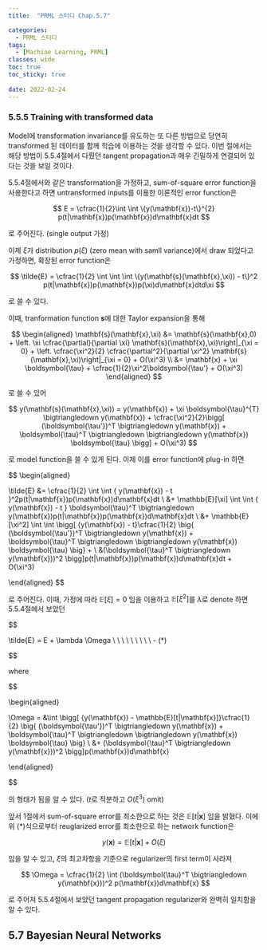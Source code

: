 ```yaml
---
title:  "PRML 스터디 Chap.5.7"

categories:
  - PRML 스터디
tags:
  - [Machine Learning, PRML]
classes: wide
toc: true
toc_sticky: true
 
date: 2022-02-24
---
```


### 5.5.5 Training with transformed data

Model에 transformation invariance를 유도하는 또 다른 방법으로 당연히 transformed 된 데이터를 함께 학습에 이용하는 것을 생각할 수 있다. 이번 절에서는 해당 방법이 5.5.4절에서 다뤘던 tangent propagation과 매우 긴밀하게 연결되어 있다는 것을 보일 것이다.

5.5.4절에서와 같은 transformation을 가정하고, sum-of-square error function을 사용한다고 하면 untransformed inputs를 이용한 이론적인 error function은

$$
E = \cfrac{1}{2}\int \int \{y(\mathbf{x})-t\}^{2} p(t|\mathbf{x})p(\mathbf{x})d\mathbf{x}dt
$$

로 주어진다. (single output 가정)

이제 $\xi$가 distribution $p(\xi)$ (zero mean with samll variance)에서 draw 되었다고 가정하면, 확장된 error function은

$$
\tilde{E} = \cfrac{1}{2} \int \int \int \{y(\mathbf{s}(\mathbf{x},\xi)) - t\}^2 p(t|\mathbf{x})p(\mathbf{x})p(\xi)d\mathbf{x}dtd\xi
$$

로 쓸 수 있다.

이때, tranformation function $\mathbf{s}$에 대한 Taylor expansion을 통해

$$
\begin{aligned}
\mathbf{s}(\mathbf{x},\xi) &= \mathbf{s}(\mathbf{x},0) + \left. \xi \cfrac{\partial}{\partial \xi} \mathbf{s}(\mathbf{x},\xi)\right|_{\xi = 0} + \left. \cfrac{\xi^2}{2} \cfrac{\partial^2}{\partial \xi^2} \mathbf{s}(\mathbf{x},\xi)\right|_{\xi = 0} + O(\xi^3) \\
&= \mathbf{x} + \xi \boldsymbol{\tau} + \cfrac{1}{2}\xi^2\boldsymbol{\tau'} + O(\xi^3)
\end{aligned}
$$

로 쓸 수 있어

$$
y(\mathbf{s}(\mathbf{x},\xi)) = y(\mathbf{x}) + \xi \boldsymbol{\tau}^{T} \bigtriangledown y(\mathbf{x}) + \cfrac{\xi^2}{2}\bigg[ (\boldsymbol{\tau'})^T \bigtriangledown y(\mathbf{x}) + \boldsymbol{\tau}^T \bigtriangledown \bigtriangledown y(\mathbf{x}) \boldsymbol{\tau} \bigg] + O(\xi^3)
$$

로 model function을 쓸 수 있게 된다. 이제 이를 error function에 plug-in 하면

$$
\begin{aligned}

\tilde{E} &= \cfrac{1}{2} \int \int \{ y(\mathbf{x}) - t \}^2p(t|\mathbf{x})p(\mathbf{x})d\mathbf{x}dt \\
&+ \mathbb{E}[\xi] \int \int \{ y(\mathbf{x}) - t \} \boldsymbol{\tau}^T \bigtriangledown y(\mathbf{x})p(t|\mathbf{x})p(\mathbf{x})d\mathbf{x}dt \\
&+ \mathbb{E}[\xi^2] \int \int \bigg[ \{y(\mathbf{x}) - t\}\cfrac{1}{2} \big\{ (\boldsymbol{\tau'})^T \bigtriangledown y(\mathbf{x}) + \boldsymbol{\tau}^T \bigtriangledown \bigtriangledown y(\mathbf{x}) \boldsymbol{\tau} \big\} + \\ &(\boldsymbol{\tau}^T \bigtriangledown y(\mathbf{x}))^2 \bigg]p(t|\mathbf{x})p(\mathbf{x})d\mathbf{x}dt + O(\xi^3)

\end{aligned}
$$

로 주어진다. 이때, 가정에 따라 $\mathbb{E}[\xi] = 0$ 임을 이용하고 $\mathbb{E}[\xi^2]$를 $\lambda$로 denote 하면 5.5.4절에서 보았던

$$

\tilde{E} = E + \lambda \Omega \ \ \ \ \ \ \ \ \ - (*)

$$

where

$$

\begin{aligned}

\Omega = &\int \bigg[ \{y(\mathbf{x}) - \mathbb{E}[t|\mathbf{x}]\}\cfrac{1}{2} \big\{ (\boldsymbol{\tau'})^T \bigtriangledown y(\mathbf{x}) + \boldsymbol{\tau}^T \bigtriangledown \bigtriangledown y(\mathbf{x}) \boldsymbol{\tau} \big\} \\ &+ (\boldsymbol{\tau}^T \bigtriangledown y(\mathbf{x}))^2 \bigg]p(\mathbf{x})d\mathbf{x}

\end{aligned}

$$

의 형태가 됨을 알 수 있다. ($t$로 적분하고 $O(\xi^3)$ omit)

앞서 1절에서 sum-of-square error를 최소한으로 하는 것은 $\mathbb{E}[t|\mathbf{x}]$ 임을 밝혔다. 이에 위 (\*)식으로부터 reuglarized error를 최소한으로 하는 network function은

$$
y(\mathbf{x}) = \mathbb{E}[t|\mathbf{x}] + O(\xi)
$$

임을 알 수 있고, $\xi$의 최고차항을 기준으로 regularizer의 first term이 사라져

$$
\Omega = \cfrac{1}{2} \int (\boldsymbol{\tau}^T \bigtriangledown y(\mathbf{x}))^2 p(\mathbf{x})d\mathbf{x}
$$

로 주어져 5.5.4절에서 보았던 tangent propagation regularizer와 완벽히 일치함을 알 수 있다.

## 5.7 Bayesian Neural Networks

